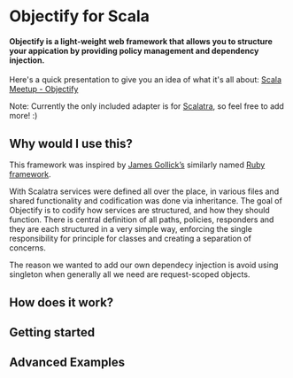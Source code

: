# Objectify for Scala

#### Objectify is a light-weight web framework that allows you to structure your appication by providing policy management and dependency injection.

Here's a quick presentation to give you an idea of what it's all about: [Scala Meetup - Objectify](http://www.slideshare.net/artgon/scala-meetup-objectify-15072182)

Note: Currently the only included adapter is for [Scalatra](http://www.scalatra.org/), so feel free to add more! :)

## Why would I use this?

This framework was inspired by [James Gollick’s](http://jamesgolick.com/) similarly named [Ruby framework](https://github.com/bitlove/objectify).

With Scalatra services were defined all over the place, in various files and shared functionality
and codification was done via inheritance. The goal of Objectify is to codify how services are
structured, and how they should function. There is central definition of all paths, policies, responders and
 they are each structured in a very simple way, enforcing the single responsibility for principle for classes
 and creating a separation of concerns.

The reason we wanted to add our own dependecy injection is avoid using singleton when generally all we need
are request-scoped objects.

## How does it work?

## Getting started

## Advanced Examples



